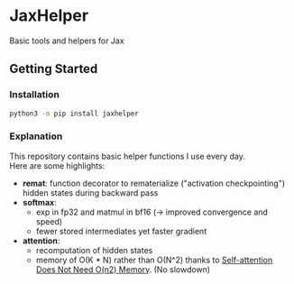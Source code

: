 # JaxHelper

Basic tools and helpers for Jax

## Getting Started

### Installation

```BASH
python3 -m pip install jaxhelper
```

### Explanation

This repository contains basic helper functions I use every day.\
Here are some highlights:

* **remat**: function decorator to rematerialize ("activation checkpointing") hidden states during backward pass
* **softmax**:
    * exp in fp32 and matmul in bf16 (-> improved convergence and speed)
    * fewer stored intermediates yet faster gradient
* **attention**:
    * recomputation of hidden states
    * memory of O(K * N) rather than O(N^2) thanks
      to [Self-attention Does Not Need O(n2) Memory](https://arxiv.org/abs/2112.05682). (No slowdown)
